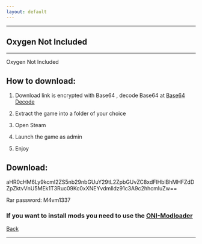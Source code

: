 ```yaml
---
layout: default
---
```


* * *

## Oxygen Not Included

* * *

Oxygen Not Included

## How to download:

1. Download link is encrypted with Base64 , decode Base64 at [Base64 Decode](https://www.base64decode.org/)

2. Extract the game into a folder of your choice

3. Open Steam

4. Launch the game as admin

5. Enjoy

## Download:

aHR0cHM6Ly9kcml2ZS5nb29nbGUuY29tL2ZpbGUvZC8xdFlHblBhMHFZdDZpZktvVnU5MEk1T3Ruc09Kc0xXNEYvdmlldz91c3A9c2hhcmluZw==

Rar password: M4vm1337

### If you want to install mods you need to use the [ONI-Modloader](https://github.com/javisar/ONI-Modloader)

[Back](https://m4vmcvrk.github.io/)

* * *